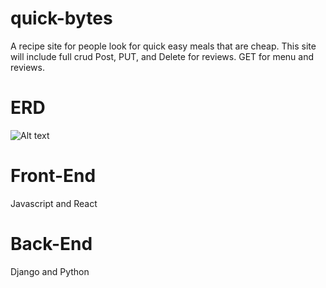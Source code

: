 # quick-bytes
A recipe site for people look for quick easy meals that are cheap. This site will include full crud Post, PUT, and Delete for reviews. GET for menu and reviews.



# ERD
![Alt text]( https://res.cloudinary.com/marssantos/image/upload/v1646861081/Screen_Shot_2022-03-08_at_7.53.38_PM_axgvkf.png)

# Front-End
Javascript and React


# Back-End

Django and Python
